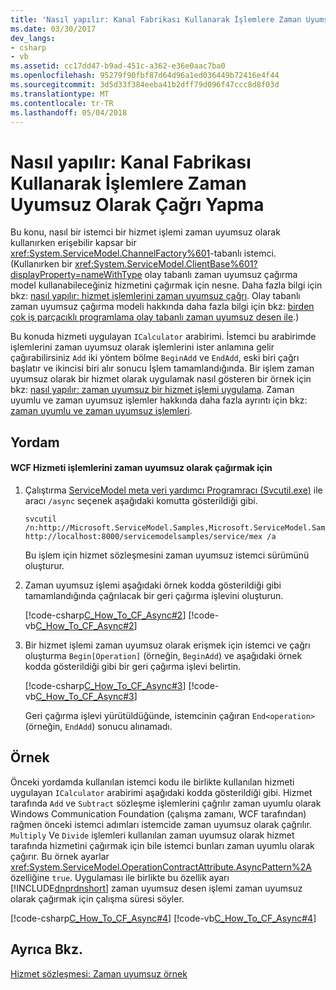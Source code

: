 ```yaml
---
title: 'Nasıl yapılır: Kanal Fabrikası Kullanarak İşlemlere Zaman Uyumsuz Olarak Çağrı Yapma'
ms.date: 03/30/2017
dev_langs:
- csharp
- vb
ms.assetid: cc17dd47-b9ad-451c-a362-e36e0aac7ba0
ms.openlocfilehash: 95279f90fbf87d64d96a1ed036449b72416e4f44
ms.sourcegitcommit: 3d5d33f384eeba41b2dff79d096f47ccc8d8f03d
ms.translationtype: MT
ms.contentlocale: tr-TR
ms.lasthandoff: 05/04/2018
---
```

# <a name="how-to-call-operations-asynchronously-using-a-channel-factory"></a>Nasıl yapılır: Kanal Fabrikası Kullanarak İşlemlere Zaman Uyumsuz Olarak Çağrı Yapma
Bu konu, nasıl bir istemci bir hizmet işlemi zaman uyumsuz olarak kullanırken erişebilir kapsar bir <xref:System.ServiceModel.ChannelFactory%601>-tabanlı istemci. (Kullanırken bir <xref:System.ServiceModel.ClientBase%601?displayProperty=nameWithType> olay tabanlı zaman uyumsuz çağırma model kullanabileceğiniz hizmetini çağırmak için nesne. Daha fazla bilgi için bkz: [nasıl yapılır: hizmet işlemlerini zaman uyumsuz çağrı](../../../../docs/framework/wcf/feature-details/how-to-call-wcf-service-operations-asynchronously.md). Olay tabanlı zaman uyumsuz çağırma modeli hakkında daha fazla bilgi için bkz: [birden çok iş parçacıklı programlama olay tabanlı zaman uyumsuz desen ile](../../../../docs/standard/asynchronous-programming-patterns/multithreaded-programming-with-the-event-based-asynchronous-pattern.md).)  
  
 Bu konuda hizmeti uygulayan `ICalculator` arabirimi. İstemci bu arabirimde işlemlerini zaman uyumsuz olarak işlemlerini ister anlamına gelir çağırabilirsiniz `Add` iki yöntem bölme `BeginAdd` ve `EndAdd`, eski biri çağrı başlatır ve ikincisi biri alır sonucu İşlem tamamlandığında. Bir işlem zaman uyumsuz olarak bir hizmet olarak uygulamak nasıl gösteren bir örnek için bkz: [nasıl yapılır: zaman uyumsuz bir hizmet işlemi uygulama](../../../../docs/framework/wcf/how-to-implement-an-asynchronous-service-operation.md). Zaman uyumlu ve zaman uyumsuz işlemler hakkında daha fazla ayrıntı için bkz: [zaman uyumlu ve zaman uyumsuz işlemleri](../../../../docs/framework/wcf/synchronous-and-asynchronous-operations.md).  
  
## <a name="procedure"></a>Yordam  
  
#### <a name="to-call-wcf-service-operations-asynchronously"></a>WCF Hizmeti işlemlerini zaman uyumsuz olarak çağırmak için  
  
1.  Çalıştırma [ServiceModel meta veri yardımcı Programracı (Svcutil.exe)](../../../../docs/framework/wcf/servicemodel-metadata-utility-tool-svcutil-exe.md) ile aracı `/async` seçenek aşağıdaki komutta gösterildiği gibi.  
  
    ```  
    svcutil /n:http://Microsoft.ServiceModel.Samples,Microsoft.ServiceModel.Samples http://localhost:8000/servicemodelsamples/service/mex /a  
    ```  
  
     Bu işlem için hizmet sözleşmesini zaman uyumsuz istemci sürümünü oluşturur.  
  
2.  Zaman uyumsuz işlemi aşağıdaki örnek kodda gösterildiği gibi tamamlandığında çağrılacak bir geri çağırma işlevini oluşturun.  
  
     [!code-csharp[C_How_To_CF_Async#2](../../../../samples/snippets/csharp/VS_Snippets_CFX/c_how_to_cf_async/cs/client.cs#2)]
     [!code-vb[C_How_To_CF_Async#2](../../../../samples/snippets/visualbasic/VS_Snippets_CFX/c_how_to_cf_async/vb/client.vb#2)]  
  
3.  Bir hizmet işlemi zaman uyumsuz olarak erişmek için istemci ve çağrı oluşturma `Begin[Operation]` (örneğin, `BeginAdd`) ve aşağıdaki örnek kodda gösterildiği gibi bir geri çağırma işlevi belirtin.  
  
     [!code-csharp[C_How_To_CF_Async#3](../../../../samples/snippets/csharp/VS_Snippets_CFX/c_how_to_cf_async/cs/client.cs#3)]
     [!code-vb[C_How_To_CF_Async#3](../../../../samples/snippets/visualbasic/VS_Snippets_CFX/c_how_to_cf_async/vb/client.vb#3)]  
  
     Geri çağırma işlevi yürütüldüğünde, istemcinin çağıran `End<operation>` (örneğin, `EndAdd`) sonucu alınamadı.  
  
## <a name="example"></a>Örnek  
 Önceki yordamda kullanılan istemci kodu ile birlikte kullanılan hizmeti uygulayan `ICalculator` arabirimi aşağıdaki kodda gösterildiği gibi. Hizmet tarafında `Add` ve `Subtract` sözleşme işlemlerini çağrılır zaman uyumlu olarak Windows Communication Foundation (çalışma zamanı, WCF tarafından) rağmen önceki istemci adımları istemcide zaman uyumsuz olarak çağrılır. `Multiply` Ve `Divide` işlemleri kullanılan zaman uyumsuz olarak hizmet tarafında hizmetini çağırmak için bile istemci bunları zaman uyumlu olarak çağırır. Bu örnek ayarlar <xref:System.ServiceModel.OperationContractAttribute.AsyncPattern%2A> özelliğine `true`. Uygulaması ile birlikte bu özellik ayarı [!INCLUDE[dnprdnshort](../../../../includes/dnprdnshort-md.md)] zaman uyumsuz desen işlemi zaman uyumsuz olarak çağırmak için çalışma süresi söyler.  
  
 [!code-csharp[C_How_To_CF_Async#4](../../../../samples/snippets/csharp/VS_Snippets_CFX/c_how_to_cf_async/cs/service.cs#4)]
 [!code-vb[C_How_To_CF_Async#4](../../../../samples/snippets/visualbasic/VS_Snippets_CFX/c_how_to_cf_async/vb/service.vb#4)]  
  
## <a name="see-also"></a>Ayrıca Bkz.  
 [Hizmet sözleşmesi: Zaman uyumsuz örnek](http://msdn.microsoft.com/library/833db946-f511-4f64-a26f-2759a11217c7)
